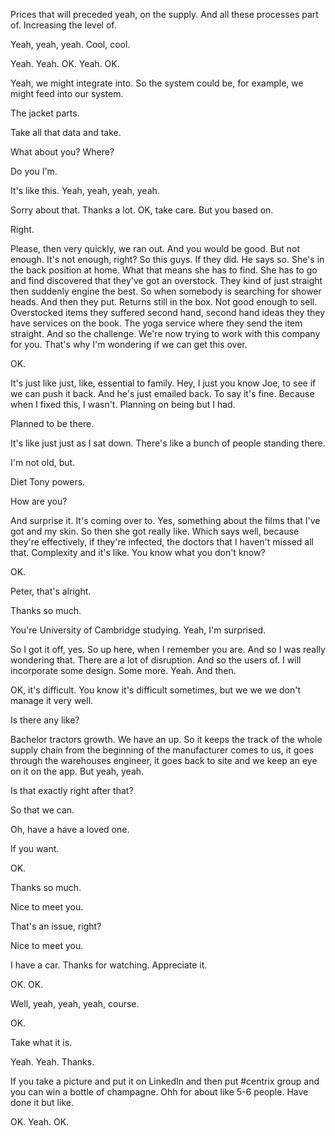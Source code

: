 Prices that will preceded yeah, on the supply. And all these processes part of. Increasing the level of. 

Yeah, yeah, yeah. Cool, cool. 

Yeah. Yeah. OK. Yeah. OK. 

Yeah, we might integrate into. So the system could be, for example, we might feed into our system. 

The jacket parts. 

Take all that data and take. 

What about you? Where? 

Do you I'm. 

It's like this. Yeah, yeah, yeah, yeah. 

Sorry about that. Thanks a lot. OK, take care. But you based on. 

Right. 

Please, then very quickly, we ran out. And you would be good. But not enough. It's not enough, right? So this guys. If they did. He says so. She's in the back position at home. What that means she has to find. She has to go and find discovered that they've got an overstock. They kind of just straight then suddenly engine the best. So when somebody is searching for shower heads. And then they put. Returns still in the box. Not good enough to sell. Overstocked items they suffered second hand, second hand ideas they they have services on the book. The yoga service where they send the item straight. And so the challenge. We're now trying to work with this company for you. That's why I'm wondering if we can get this over. 

OK. 

It's just like just, like, essential to family. Hey, I just you know Joe, to see if we can push it back. And he's just emailed back. To say it's fine. Because when I fixed this, I wasn't. Planning on being but I had. 

Planned to be there. 

It's like just just as I sat down. There's like a bunch of people standing there. 

I'm not old, but. 

Diet Tony powers. 

How are you? 

And surprise it. It's coming over to. Yes, something about the films that I've got and my skin. So then she got really like. Which says well, because they're effectively, if they're infected, the doctors that I haven't missed all that. Complexity and it's like. You know what you don't know? 

OK. 

Peter, that's alright. 

Thanks so much. 

You're University of Cambridge studying. Yeah, I'm surprised. 

So I got it off, yes. So up here, when I remember you are. And so I was really wondering that. There are a lot of disruption. And so the users of. I will incorporate some design. Some more. Yeah. And then. 

OK, it's difficult. You know it's difficult sometimes, but we we we don't manage it very well. 

Is there any like? 

Bachelor tractors growth. We have an up. So it keeps the track of the whole supply chain from the beginning of the manufacturer comes to us, it goes through the warehouses engineer, it goes back to site and we keep an eye on it on the app. But yeah, yeah. 

Is that exactly right after that? 

So that we can. 

Oh, have a have a loved one. 

If you want. 

OK. 

Thanks so much. 

Nice to meet you. 

That's an issue, right? 

Nice to meet you. 

I have a car. Thanks for watching. Appreciate it. 

OK. OK. 

Well, yeah, yeah, yeah, course. 

OK. 

Take what it is. 

Yeah. Yeah. Thanks. 

If you take a picture and put it on LinkedIn and then put #centrix group and you can win a bottle of champagne. Ohh for about like 5-6 people. Have done it but like. 

OK. Yeah. OK.